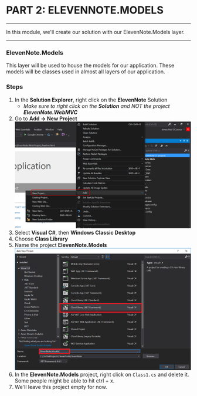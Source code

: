 # PART 2: ELEVENNOTE.MODELS
---
In this module, we'll create our solution with our ElevenNote.Models layer.

<hr />

### ElevenNote.Models
This layer will be used to house the models for our application. These models will be classes used in almost all layers of our application. 

### Steps
1. In the **Solution Explorer**, right click on the **ElevenNote** Solution
   - *Make sure to right click on the **Solution** and NOT the project **ElevenNote.WebMVC***
2. Go to **Add -> New Project**
![Add Project](../assets/1.2-A.png)
3. Select **Visual C#**, then **Windows Classic Desktop**
4. Choose **Class Library**
5. Name the project **ElevenNote.Models**
![Class Library](../assets/1.2-model.png)
6. In the **ElevenNote.Models** project, right click on `Class1.cs` and delete it. Some people might be able to hit ctrl + x. 
5. We'll leave this project empty for now.
